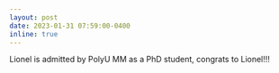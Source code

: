 ```yaml
---
layout: post
date: 2023-01-31 07:59:00-0400
inline: true
---
```


Lionel is admitted by PolyU MM as a PhD student, congrats to Lionel!!!
<!--A simple inline announcement with Markdown emoji! :sparkles: :smile:-->
